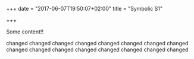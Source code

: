 +++
date = "2017-06-07T19:50:07+02:00"
title = "Symbolic S1"

+++

Some content!!

changed
changed
changed
changed
changed
changed
changed
changed
changed
changed
changed
changed
changed
changed
changed
changed
